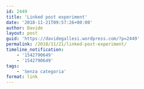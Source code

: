 ```yaml
---
id: 2449
title: 'Linked post experiment'
date: '2018-11-21T09:57:26+00:00'
author: Davide
layout: post
guid: 'https://davidegallesi.wordpress.com/?p=2449'
permalink: /2018/11/21/linked-post-experiment/
timeline_notification:
    - '1542790649'
    - '1542790649'
tags:
    - 'Senza categoria'
format: link
---
```


